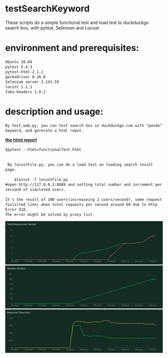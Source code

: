 # testSearchKeyword
These scripts do a simple functional test and load test to duckduckgo search box, with pytest, Selenium and Locust.



# environment and prerequisites:
	
	Ubuntu 20.04 
	pytest 5.4.3
	pytest-html-2.1.1
	geckodriver 0.26.0
	Selenium server 3.141.59
	locust 1.1.1
 	fake-headers 1.0.2


# description and usage:

    By test_web.py, you can test search box in duckduckgo.com with "panda" keyword, and gererate a html repot.
 **[the html report](https://github.com/k-eeer/testSearchKeyword/blob/master/output/functionalTest.html)**
	
	$pytest --html=functionalTest.html

    
     By locustFile.py, you can do a load test on loading search result page.
    
    	$locust -f locustFile.py
	#open http://127.0.0.1:8089 and setting total number and increment per secsond of simulated users.
	
    It's the result of 100 users(increaseing 2 users/second), some request fails(red line) when total requests per second around 60 due to Http Error 418.
    The error might be solved by proxy list.
    
![](https://github.com/k-eeer/testSearchKeyword/blob/master/output/totalRequestsPerSecond.png)
![](https://github.com/k-eeer/testSearchKeyword/blob/master/output/numberOfUsers.png)
![](https://github.com/k-eeer/testSearchKeyword/blob/master/output/responseTimes(ms).png)


   
